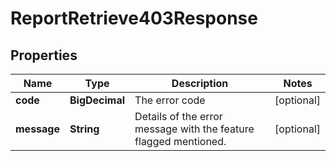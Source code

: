 

# ReportRetrieve403Response


## Properties

| Name | Type | Description | Notes |
|------------ | ------------- | ------------- | -------------|
|**code** | **BigDecimal** | The error code |  [optional] |
|**message** | **String** | Details of the error message with the feature flagged mentioned. |  [optional] |



